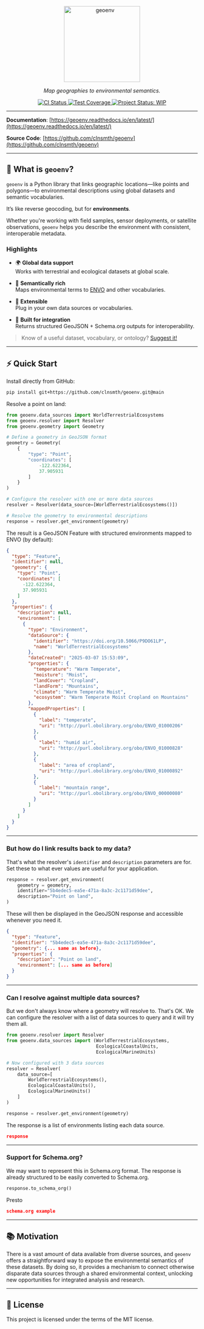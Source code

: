 <p align="center">
  <img src="https://your-url.com/logo.png" alt="geoenv" width="200">
</p>
<p align="center">
  <em>Map geographies to environmental semantics.</em>
</p>
<p align="center">
  <a href="https://github.com/clnsmth/geoenv/actions/workflows/ci-cd.yml">
    <img src="https://github.com/clnsmth/geoenv/actions/workflows/ci-cd.yml/badge.svg" alt="CI Status">
  </a>
  <a href="https://codecov.io/github/clnsmth/geoenv">
    <img src="https://codecov.io/github/clnsmth/geoenv/graph/badge.svg?token=2J4MNIXCTD" alt="Test Coverage">
  </a>
  <a href="https://www.repostatus.org/#wip">
    <img src="https://www.repostatus.org/badges/latest/wip.svg" alt="Project Status: WIP">
  </a>
</p>

---

**Documentation**: [https://geoenv.readthedocs.io/en/latest/](https://geoenv.readthedocs.io/en/latest/)

**Source Code**: [https://github.com/clnsmth/geoenv](https://github.com/clnsmth/geoenv)

---

## 🚀 What is `geoenv`?


`geoenv` is a Python library that links geographic locations—like points and polygons—to environmental descriptions using global datasets and semantic vocabularies.

It’s like reverse geocoding, but for **environments**.

Whether you're working with field samples, sensor deployments, or satellite observations, `geoenv` helps you describe the environment with consistent, interoperable metadata.

### Highlights

- 🌍 **Global data support**  
  Works with terrestrial and ecological datasets at global scale.
  
- 🧠 **Semantically rich**  
  Maps environmental terms to [ENVO](https://sites.google.com/site/environmentontology/) and other vocabularies.

- 🔌 **Extensible**  
  Plug in your own data sources or vocabularies.

- 🧰 **Built for integration**  
  Returns structured GeoJSON + Schema.org outputs for interoperability.

> Know of a useful dataset, vocabulary, or ontology? [Suggest it!](https://github.com/clnsmth/geoenv/issues)

---

## ⚡ Quick Start

Install directly from GitHub:

```bash
pip install git+https://github.com/clnsmth/geoenv.git@main
```

Resolve a point on land:

```python
from geoenv.data_sources import WorldTerrestrialEcosystems
from geoenv.resolver import Resolver
from geoenv.geometry import Geometry

# Define a geometry in GeoJSON format
geometry = Geometry(
    {
        "type": "Point",
        "coordinates": [
            -122.622364,
            37.905931
        ]
    }
)

# Configure the resolver with one or more data sources
resolver = Resolver(data_source=[WorldTerrestrialEcosystems()])

# Resolve the geometry to environmental descriptions
response = resolver.get_environment(geometry)
```

The result is a GeoJSON Feature with structured environments mapped to ENVO (by default):

```json
{
  "type": "Feature",
  "identifier": null,
  "geometry": {
    "type": "Point",
    "coordinates": [
      -122.622364,
      37.905931
    ]
  },
  "properties": {
    "description": null,
    "environment": [
      {
        "type": "Environment",
        "dataSource": {
          "identifier": "https://doi.org/10.5066/P9DO61LP",
          "name": "WorldTerrestrialEcosystems"
        },
        "dateCreated": "2025-03-07 15:53:09",
        "properties": {
          "temperature": "Warm Temperate",
          "moisture": "Moist",
          "landCover": "Cropland",
          "landForm": "Mountains",
          "climate": "Warm Temperate Moist",
          "ecosystem": "Warm Temperate Moist Cropland on Mountains"
        },
        "mappedProperties": [
          {
            "label": "temperate",
            "uri": "http://purl.obolibrary.org/obo/ENVO_01000206"
          },
          {
            "label": "humid air",
            "uri": "http://purl.obolibrary.org/obo/ENVO_01000828"
          },
          {
            "label": "area of cropland",
            "uri": "http://purl.obolibrary.org/obo/ENVO_01000892"
          },
          {
            "label": "mountain range",
            "uri": "http://purl.obolibrary.org/obo/ENVO_00000080"
          }
        ]
      }
    ]
  }
}


```

---

### But how do I link results back to my data? 

That's what the resolver's `identifier` and `description` parameters are for. Set these to what ever values are useful for your application.

```python
response = resolver.get_environment(
    geometry = geometry,
    identifier="5b4edec5-ea5e-471a-8a3c-2c1171d59dee",
    description="Point on land",
)
```

These will then be displayed in the GeoJSON response and accessible whenever you need it.

```json
{
  "type": "Feature",
  "identifier": "5b4edec5-ea5e-471a-8a3c-2c1171d59dee",
  "geometry": {... same as before},
  "properties": {
    "description": "Point on land",
    "environment": [... same as before]
  }
}


```

---

### Can I resolve against multiple data sources?

But we don't always know where a geometry will resolve to. That's OK. We can configure the resolver with a list of data sources to query and it will try them all.

```python
from geoenv.resolver import Resolver
from geoenv.data_sources import (WorldTerrestrialEcosystems, 
                                 EcologicalCoastalUnits,
                                 EcologicalMarineUnits)

# Now configured with 3 data sources
resolver = Resolver(
    data_source=[
        WorldTerrestrialEcosystems(),
        EcologicalCoastalUnits(),
        EcologicalMarineUnits()
    ]
)

response = resolver.get_environment(geometry)
```

The response is a list of environments listing each data source.

```json
response
```
---

### Support for Schema.org?


We may want to represent this in Schema.org format. The response is already structured to be easily converted to Schema.org. 

```python
response.to_schema_org()
```

Presto

```json
schema.org example
```
---

## 📚 Motivation
There is a vast amount of data available from diverse sources, and `geoenv` offers a straightforward way to expose the environmental semantics of these datasets. By doing so, it provides a mechanism to connect otherwise disparate data sources through a shared environmental context, unlocking new opportunities for integrated analysis and research.

---

## 📄 License
This project is licensed under the terms of the MIT license.